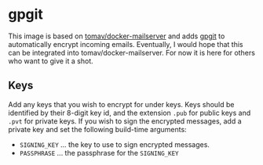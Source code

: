 # gpgit

This image is based on [tomav/docker-mailserver](https://github.com/tomav/docker-mailserver) and adds [gpgit](https://gitlab.com/mikecardwell/gpgit) to automatically encrypt incoming emails. Eventually, I would hope that this can be integrated into tomav/docker-mailserver. For now it is here for others who want to give it a shot.

## Keys

Add any keys that you wish to encrypt for under keys. Keys should be identified by their 8-digit key id, and the extension `.pub` for public keys and `.pvt` for private keys. If you wish to sign the encrypted messages, add a private key and set the following build-time arguments:

  - `SIGNING_KEY` ... the key to use to sign encrypted messages.
  - `PASSPHRASE` ... the passphrase for the `SIGNING_KEY`
